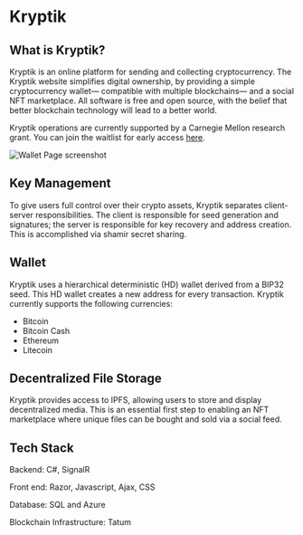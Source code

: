 # Kryptik

## What is Kryptik?
Kryptik is an online platform for sending and collecting cryptocurrency. The Kryptik website simplifies digital ownership, by providing a simple cryptocurrency wallet— compatible with multiple blockchains— and a social NFT marketplace. All software is free and open source, with the belief that better blockchain technology will lead to a better world. 

Kryptik operations are currently supported by a Carnegie Mellon research grant. You can join the waitlist for early access [here](https://kryptik.app/).

![Wallet Page screenshot](https://jetthays.com/media/external/kryptikSearch.PNG)

## Key Management
To give users full control over their crypto assets, Kryptik separates client-server responsibilities. The client is responsible for seed generation and signatures; the server is responsible for key recovery and address creation. This is accomplished via shamir secret sharing.
	
## Wallet 
Kryptik uses a hierarchical deterministic (HD) wallet derived from a BIP32 seed. This HD wallet creates a new address for every transaction. Kryptik currently supports the following currencies:
* Bitcoin
* Bitcoin Cash
* Ethereum
* Litecoin

## Decentralized File Storage
Kryptik provides access to IPFS, allowing users to store and display decentralized media. This is an essential first step to enabling an NFT marketplace where unique files can be bought and sold via a social feed. 


## Tech Stack
Backend: C#, SignalR

Front end: Razor, Javascript, Ajax, CSS

Database: SQL and Azure

Blockchain Infrastructure: Tatum




